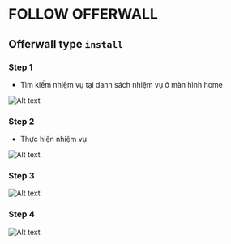 # FOLLOW OFFERWALL

## Offerwall type `install`

### Step 1

- Tìm kiếm nhiệm vụ tại danh sách nhiệm vụ ở màn hình home
  
![Alt text](./image_offerwall/install/image1.gif)

### Step 2

- Thực hiện nhiệm vụ

![Alt text](./image_offerwall/install/image2.gif)

### Step 3

![Alt text](./image_offerwall/install/image3.gif)

### Step 4

![Alt text](./image_offerwall/install/image4.gif)
